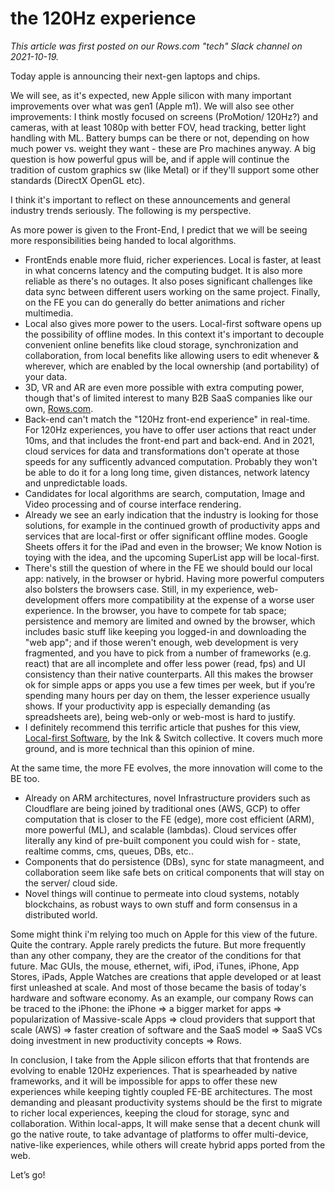 # the 120Hz experience

_This article was first posted on our Rows.com "tech" Slack channel on 2021-10-19._

Today apple is announcing their next-gen laptops and chips. 

We will see, as it's expected, new Apple silicon with many important improvements over what was gen1 (Apple m1). We will also see other improvements: I think mostly focused on screens (ProMotion/ 120Hz?) and cameras, with at least 1080p with better FOV, head tracking, better light handling with ML. Battery bumps can be there or not, depending on how much power vs. weight they want - these are Pro machines anyway. A big question is how powerful gpus will be, and if apple will continue the tradition of custom graphics sw (like Metal) or if they'll support some other standards (DirectX OpenGL etc).

I think it's important to reflect on these announcements and general industry trends seriously. The following is my perspective.

As more power is given to the Front-End, I predict that we will be seeing more responsibilities being handed to local algorithms. 

- FrontEnds enable more fluid, richer experiences. Local is faster, at least in what concerns latency and the computing budget. It is also more reliable as there's no outages. It also poses significant challenges like data sync between different users working on the same project. Finally, on the FE you can do generally do better animations and richer multimedia.
- Local also gives more power to the users. Local-first software opens up the possibility of offline modes. In this context it's important to decouple convenient online benefits like cloud storage, synchronization and collaboration, from local benefits like allowing users to edit whenever & wherever, which are enabled by the local ownership (and portability) of your data.
- 3D, VR and AR are even more possible with extra computing power, though that's of limited interest to many B2B SaaS companies like our own, [Rows.com](rows.com). 
- Back-end can't match the "120Hz front-end experience" in real-time. For 120Hz experiences, you have to offer user actions that react under 10ms, and that includes the front-end part and back-end. And in 2021, cloud services for data and transformations don't operate at those speeds for any sufficently advanced computation. Probably they won't be able to do it for a long long time, given distances, network latency and unpredictable loads. 
- Candidates for local algorithms are search, computation, Image and Video processing and of course interface rendering. 
- Already we see an early indication that the industry is looking for those solutions, for example in the continued growth of productivity apps and services that are local-first or offer significant offline modes. Google Sheets offers it for the iPad and even in the browser; We know Notion is toying with the idea, and the upcoming SuperList app will be local-first.
- There's still the question of where in the FE we should bould our local app: natively, in the browser or hybrid. Having more powerful computers also bolsters the browsers case. Still, in my experience, web-development offers more compatibility at the expense of a worse user experience. In the browser, you have to compete for tab space; persistence and memory are limited and owned by the browser, which includes basic stuff like keeping you logged-in and downloading the "web app"; and if those weren't enough, web development is very fragmented, and you have to pick from a number of frameworks (e.g. react) that are all incomplete and offer less power (read, fps) and UI consistency than their native counterparts. All this makes the browser ok for simple apps or apps you use a few times per week, but if you’re spending many hours per day on them, the lesser experience usually shows. If your productivity app is especially demanding (as spreadsheets are), being web-only or web-most is hard to justify.
- I definitely recommend this terrific article that pushes for this view, [Local-first Software](https://www.inkandswitch.com/local-first.html), by the Ink & Switch collective. It covers much more ground, and is more technical than this opinion of mine. 

At the same time, the more FE evolves, the more innovation will come to the BE too. 

- Already on ARM architectures, novel Infrastructure providers such as Cloudflare are being joined by traditional ones (AWS, GCP) to offer computation that is closer to the FE (edge), more cost efficient (ARM), more powerful (ML), and scalable (lambdas). Cloud services offer literally any kind of pre-built component you could wish for - state, realtime comms, cms, queues, DBs, etc.. 
- Components that do persistence (DBs), sync for state managmeent, and collaboration seem like safe bets on critical components that will stay on the server/ cloud side.
- Novel things will continue to permeate into cloud systems, notably blockchains, as robust ways to own stuff and form consensus in a distributed world.

Some might think i'm relying too much on Apple for this view of the future. Quite the contrary. Apple rarely predicts the future. But more frequently than any other company, they are the creator of the conditions for that future. Mac GUIs, the mouse, ethernet, wifi, iPod, iTunes, iPhone, App Stores, iPads, Apple Watches are creations that apple developed or at least first unleashed at scale. And most of those became the basis of today's hardware and software economy. As an example, our company Rows can be traced to the iPhone: the iPhone => a bigger market for apps => popularization of Massive-scale Apps => cloud providers that support that scale (AWS) => faster creation of software and the SaaS model => SaaS VCs doing investment in new productivity concepts => Rows. 

In conclusion, I take from the Apple silicon efforts that that frontends are evolving to enable 120Hz experiences. That is spearheaded by native frameworks, and it will be impossible for apps to offer these new experiences while keeping tightly coupled FE-BE architectures. The most demanding and pleasant productivity systems should be the first to migrate to richer local experiences, keeping the cloud for storage, sync and collaboration. Within local-apps, It will make sense that a decent chunk will go the native route, to take advantage of platforms to offer multi-device, native-like experiences, while others will create hybrid apps ported from the web.

Let’s go!

